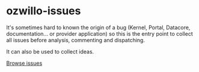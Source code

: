 # ozwillo-issues

It's sometimes hard to known the origin of a bug (Kernel, Portal, Datacore, documentation... or provider application) so this is the entry point to collect all issues before analysis, commenting and dispatching.

It can also be used to collect ideas.

[Browse issues](https://github.com/ozwillo/ozwillo-issues/issues)
